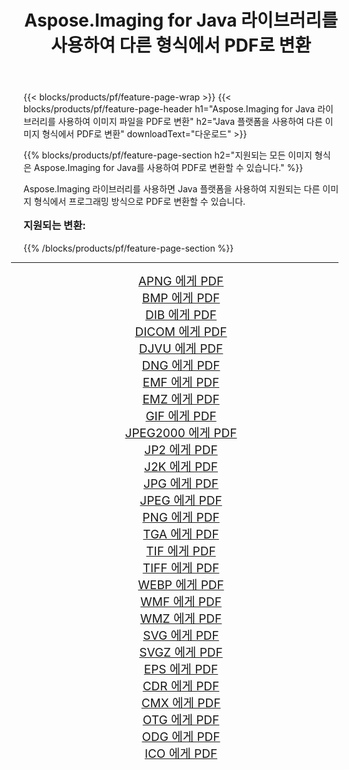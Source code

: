 ﻿---
title: Aspose.Imaging for Java 라이브러리를 사용하여 다른 형식에서 PDF로 변환 
weight: 3920
url: /ko/java/conversion/to/pdf/ 
lang: ko
langdirlevel: 2
locales: zh-hans,ja,it,ru,de,es,fr,nl,id,lt,pl,pt,vi,tr,ko,zh-hant,ar,hi,th,sv,cs,uk,he
description: Aspose.Imaging을 사용하면 Java를 사용하여 다른 형식에서 PDF로 변환할 수 있습니다.
---

{{< blocks/products/pf/feature-page-wrap >}}
{{< blocks/products/pf/feature-page-header h1="Aspose.Imaging for Java 라이브러리를 사용하여 이미지 파일을 PDF로 변환" h2="Java 플랫폼을 사용하여 다른 이미지 형식에서 PDF로 변환" downloadText="다운로드" >}}


{{% blocks/products/pf/feature-page-section  h2="지원되는 모든 이미지 형식은 Aspose.Imaging for Java를 사용하여 PDF로 변환할 수 있습니다." %}}
<p align=justify>Aspose.Imaging 라이브러리를 사용하면 Java 플랫폼을 사용하여 지원되는 다른 이미지 형식에서 프로그래밍 방식으로 PDF로 변환할 수 있습니다.</p>
<h3 style="margin-top:16px;">
지원되는 변환:
</h3>
{{% /blocks/products/pf/feature-page-section %}}
<div class="container-fluid productfamilypage bg-gray">
    <div class="convertypes bg-gray agp-content section">
        <div class="container">
		<hr style="margin-left:-20px;"/>
		<div class="row other-converters" style="gap: 10px;font-size: 19px;text-align:center;">
		    <div class='col-md-3 other-converter remove-lp remove-rp'><a href="/imaging/ko/java/conversion/apng-to-pdf/" style="padding:15px;">APNG 에게 PDF</a></div>
<div class='col-md-3 other-converter remove-lp remove-rp'><a href="/imaging/ko/java/conversion/bmp-to-pdf/" style="padding:15px;">BMP 에게 PDF</a></div>
<div class='col-md-3 other-converter remove-lp remove-rp'><a href="/imaging/ko/java/conversion/dib-to-pdf/" style="padding:15px;">DIB 에게 PDF</a></div>
<div class='col-md-3 other-converter remove-lp remove-rp'><a href="/imaging/ko/java/conversion/dicom-to-pdf/" style="padding:15px;">DICOM 에게 PDF</a></div>
<div class='col-md-3 other-converter remove-lp remove-rp'><a href="/imaging/ko/java/conversion/djvu-to-pdf/" style="padding:15px;">DJVU 에게 PDF</a></div>
<div class='col-md-3 other-converter remove-lp remove-rp'><a href="/imaging/ko/java/conversion/dng-to-pdf/" style="padding:15px;">DNG 에게 PDF</a></div>
<div class='col-md-3 other-converter remove-lp remove-rp'><a href="/imaging/ko/java/conversion/emf-to-pdf/" style="padding:15px;">EMF 에게 PDF</a></div>
<div class='col-md-3 other-converter remove-lp remove-rp'><a href="/imaging/ko/java/conversion/emz-to-pdf/" style="padding:15px;">EMZ 에게 PDF</a></div>
<div class='col-md-3 other-converter remove-lp remove-rp'><a href="/imaging/ko/java/conversion/gif-to-pdf/" style="padding:15px;">GIF 에게 PDF</a></div>
<div class='col-md-3 other-converter remove-lp remove-rp'><a href="/imaging/ko/java/conversion/jpeg2000-to-pdf/" style="padding:15px;">JPEG2000 에게 PDF</a></div>
<div class='col-md-3 other-converter remove-lp remove-rp'><a href="/imaging/ko/java/conversion/jp2-to-pdf/" style="padding:15px;">JP2 에게 PDF</a></div>
<div class='col-md-3 other-converter remove-lp remove-rp'><a href="/imaging/ko/java/conversion/j2k-to-pdf/" style="padding:15px;">J2K 에게 PDF</a></div>
<div class='col-md-3 other-converter remove-lp remove-rp'><a href="/imaging/ko/java/conversion/jpg-to-pdf/" style="padding:15px;">JPG 에게 PDF</a></div>
<div class='col-md-3 other-converter remove-lp remove-rp'><a href="/imaging/ko/java/conversion/jpeg-to-pdf/" style="padding:15px;">JPEG 에게 PDF</a></div>
<div class='col-md-3 other-converter remove-lp remove-rp'><a href="/imaging/ko/java/conversion/png-to-pdf/" style="padding:15px;">PNG 에게 PDF</a></div>
<div class='col-md-3 other-converter remove-lp remove-rp'><a href="/imaging/ko/java/conversion/tga-to-pdf/" style="padding:15px;">TGA 에게 PDF</a></div>
<div class='col-md-3 other-converter remove-lp remove-rp'><a href="/imaging/ko/java/conversion/tif-to-pdf/" style="padding:15px;">TIF 에게 PDF</a></div>
<div class='col-md-3 other-converter remove-lp remove-rp'><a href="/imaging/ko/java/conversion/tiff-to-pdf/" style="padding:15px;">TIFF 에게 PDF</a></div>
<div class='col-md-3 other-converter remove-lp remove-rp'><a href="/imaging/ko/java/conversion/webp-to-pdf/" style="padding:15px;">WEBP 에게 PDF</a></div>
<div class='col-md-3 other-converter remove-lp remove-rp'><a href="/imaging/ko/java/conversion/wmf-to-pdf/" style="padding:15px;">WMF 에게 PDF</a></div>
<div class='col-md-3 other-converter remove-lp remove-rp'><a href="/imaging/ko/java/conversion/wmz-to-pdf/" style="padding:15px;">WMZ 에게 PDF</a></div>
<div class='col-md-3 other-converter remove-lp remove-rp'><a href="/imaging/ko/java/conversion/svg-to-pdf/" style="padding:15px;">SVG 에게 PDF</a></div>
<div class='col-md-3 other-converter remove-lp remove-rp'><a href="/imaging/ko/java/conversion/svgz-to-pdf/" style="padding:15px;">SVGZ 에게 PDF</a></div>
<div class='col-md-3 other-converter remove-lp remove-rp'><a href="/imaging/ko/java/conversion/eps-to-pdf/" style="padding:15px;">EPS 에게 PDF</a></div>
<div class='col-md-3 other-converter remove-lp remove-rp'><a href="/imaging/ko/java/conversion/cdr-to-pdf/" style="padding:15px;">CDR 에게 PDF</a></div>
<div class='col-md-3 other-converter remove-lp remove-rp'><a href="/imaging/ko/java/conversion/cmx-to-pdf/" style="padding:15px;">CMX 에게 PDF</a></div>
<div class='col-md-3 other-converter remove-lp remove-rp'><a href="/imaging/ko/java/conversion/otg-to-pdf/" style="padding:15px;">OTG 에게 PDF</a></div>
<div class='col-md-3 other-converter remove-lp remove-rp'><a href="/imaging/ko/java/conversion/odg-to-pdf/" style="padding:15px;">ODG 에게 PDF</a></div>
<div class='col-md-3 other-converter remove-lp remove-rp'><a href="/imaging/ko/java/conversion/ico-to-pdf/" style="padding:15px;">ICO 에게 PDF</a></div>
                </div>
        </div>
    </div>
</div>
<br/>

